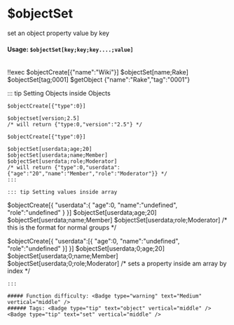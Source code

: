 # $objectSet
set an object property value by key

#### Usage: `$objectSet[key;key;key....;value]`
<br/>
<discord-messages>
	<discord-message :bot="false" role-color="#ffcc9a" author="Member">
		!!exec $objectCreate[{"name":"Wiki"}] $objectSet[name;Rake] $objectSet[tag;0001] $getObject
	</discord-message>
	<discord-message :bot="true" role-color="#0099ff" author="Custom Command" avatar="https://media.discordapp.net/avatars/725721249652670555/781224f90c3b841ba5b40678e032f74a.webp">
		{"name":"Rake","tag":"0001"}
	</discord-message>
</discord-messages>

::: tip Setting Objects inside Objects
```
$objectCreate[{"type":0}]

$objectset[version;2.5]
/* will return {"type:0,"version":"2.5"} */

$objectCreate[{"type":0}]

$objectSet[userdata;age;20]
$objectSet[userdata;name;Member]
$objectSet[userdata;role;Moderator]
/* will return {"type":0,"userdata":{"age":"20","name":"Member","role":"Moderator"}} */
:::

::: tip Setting values inside array
```
 $objectCreate[{ "userdata":{
  "age":0,
  "name":"undefined",
  "role":"undefined"
}
}]
$objectSet[userdata;age;20]
$objectSet[userdata;name;Member]
$objectSet[userdata;role;Moderator]
/* this is the format for normal groups */

$objectCreate[{ "userdata":[{
  "age":0,
  "name":"undefined",
  "role":"undefined"
}]
}]
$objectSet[userdata;0;age;20]
$objectSet[userdata;0;name;Member]
$objectSet[userdata;0;role;Moderator]
/* sets a property inside am array by index */

```
:::

##### Function difficulty: <Badge type="warning" text="Medium" vertical="middle" /> 
###### Tags: <Badge type="tip" text="object" vertical="middle" /> <Badge type="tip" text="set" vertical="middle" /> 
